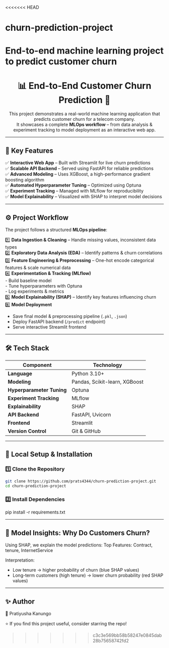 <<<<<<< HEAD
# churn-prediction-project
End-to-end machine learning project to predict customer churn
=======
<h1 align="center">📊 End-to-End Customer Churn Prediction 🚀</h1>


<p align="center">
  This project demonstrates a real-world machine learning application that predicts customer churn for a telecom company.<br>
  It showcases a complete <strong>MLOps workflow</strong> – from data analysis & experiment tracking to model deployment as an interactive web app.
</p>

---

## 🌟 **Key Features**
✅ **Interactive Web App** – Built with Streamlit for live churn predictions  
✅ **Scalable API Backend** – Served using FastAPI for reliable predictions  
✅ **Advanced Modeling** – Uses XGBoost, a high-performance gradient boosting algorithm  
✅ **Automated Hyperparameter Tuning** – Optimized using Optuna  
✅ **Experiment Tracking** – Managed with MLflow for reproducibility  
✅ **Model Explainability** – Visualized with SHAP to interpret model decisions  

---

## ⚙️ **Project Workflow**
The project follows a structured **MLOps pipeline**:

1️⃣ **Data Ingestion & Cleaning** – Handle missing values, inconsistent data types  
2️⃣ **Exploratory Data Analysis (EDA)** – Identify patterns & churn correlations  
3️⃣ **Feature Engineering & Preprocessing** – One-hot encode categorical features & scale numerical data  
4️⃣ **Experimentation & Tracking (MLflow)**  
    - Build baseline model  
    - Tune hyperparameters with Optuna  
    - Log experiments & metrics  
5️⃣ **Model Explainability (SHAP)** – Identify key features influencing churn  
6️⃣ **Model Deployment**  
   - Save final model & preprocessing pipeline (`.pkl`, `.json`)  
   - Deploy FastAPI backend (`/predict` endpoint)  
   - Serve interactive Streamlit frontend  

---

## 🛠️ **Tech Stack**

| **Component**        | **Technology**                          |
|-----------------------|------------------------------------------|
| **Language**         | Python 3.10+                             |
| **Modeling**         | Pandas, Scikit-learn, XGBoost            |
| **Hyperparameter Tuning** | Optuna                              |
| **Experiment Tracking**   | MLflow                               |
| **Explainability**    | SHAP                                    |
| **API Backend**       | FastAPI, Uvicorn                        |
| **Frontend**          | Streamlit                               |
| **Version Control**   | Git & GitHub                             |

---


## 🚀 **Local Setup & Installation**

### 1️⃣ Clone the Repository
```bash
git clone https://github.com/prats4344/churn-prediction-project.git
cd churn-prediction-project
```
### 2️⃣ Install Dependencies
pip install -r requirements.txt

---

## 🧠 Model Insights: Why Do Customers Churn?

Using SHAP, we explain the model predictions:
Top Features: Contract, tenure, InternetService

Interpretation:
- Low tenure → higher probability of churn (blue SHAP values)
- Long-term customers (high tenure) → lower churn probability (red SHAP values)

---

## ✨ Author
👤 Pratiyusha Kanungo


⭐ If you find this project useful, consider starring the repo!

>>>>>>> c3c3e569bb58b58247e0845dab28b75658742fd2
